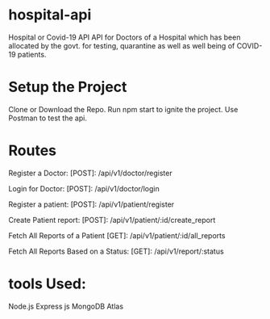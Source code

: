 # hospital-api
Hospital or Covid-19 API API for Doctors of a Hospital which has been allocated by the govt. for testing, quarantine as well as well being of COVID-19 patients.  

# Setup the Project
Clone or Download the Repo.
Run npm start to ignite the project.
Use Postman to test the api.

# Routes
Register a Doctor: [POST]: /api/v1/doctor/register

Login for Doctor: [POST]: /api/v1/doctor/login

Register a patient: [POST]: /api/v1/patient/register

Create Patient report: [POST]: /api/v1/patient/:id/create_report

Fetch All Reports of a Patient [GET]: /api/v1/patient/:id/all_reports

Fetch All Reports Based on a Status: [GET]: /api/v1/report/:status

# tools Used:
Node.js
Express js
MongoDB Atlas
